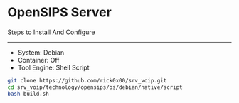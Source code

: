 # OpenSIPS Server

Steps to Install And Configure

---

- System: Debian
- Container: Off
- Tool Engine: Shell Script

```bash
git clone https://github.com/rick0x00/srv_voip.git
cd srv_voip/technology/opensips/os/debian/native/script
bash build.sh
```

